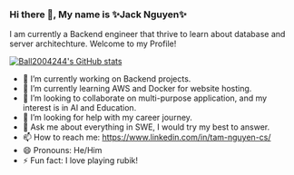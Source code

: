 ### Hi there 👋, My name is ✨Jack Nguyen✨
I am currently a Backend engineer that thrive to learn about database and server architechture. Welcome to my Profile!

[![Ball2004244's GitHub stats](https://github-readme-stats.vercel.app/api?username=ball2004244)](https://github.com/anuraghazra/github-readme-stats)

- 🔭 I’m currently working on Backend projects.
- 🌱 I’m currently learning AWS and Docker for website hosting.
- 👯 I’m looking to collaborate on multi-purpose application, and my interest is in AI and Education.
- 🤔 I’m looking for help with my career journey.
- 💬 Ask me about everything in SWE, I would try my best to answer.
- 📫 How to reach me: https://www.linkedin.com/in/tam-nguyen-cs/
- 😄 Pronouns: He/Him
- ⚡ Fun fact: I love playing rubik!

<!--
**ball2004244/ball2004244** is a ✨ _special_ ✨ repository because its `README.md` (this file) appears on your GitHub profile.

Here are some ideas to get you started:

- 🔭 I’m currently working on Backend projects.
- 🌱 I’m currently learning AWS and Docker for website hosting.
- 👯 I’m looking to collaborate on multi-purpose application, and my interest is in AI and Education.
- 🤔 I’m looking for help with my career journey.
- 💬 Ask me about everything in SWE, I would try my best to answer.
- 📫 How to reach me: https://www.linkedin.com/in/tam-nguyen-cs/
- 😄 Pronouns: He/Him
- ⚡ Fun fact: I love playing rubik!
-->
